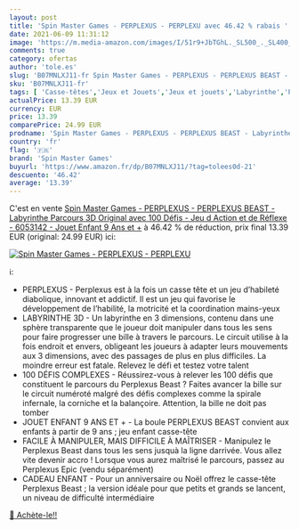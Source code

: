 ```yaml
---
layout: post
title: 'Spin Master Games - PERPLEXUS - PERPLEXU avec 46.42 % rabais '
date: 2021-06-09 11:31:12
image: 'https://m.media-amazon.com/images/I/51r9+JbTGhL._SL500_._SL400_.jpg'
comments: true
category: ofertas
author: 'tole.es'
slug: 'B07MNLXJ11-fr Spin Master Games - PERPLEXUS - PERPLEXUS BEAST -...'
sku: 'B07MNLXJ11-fr'
tags: [ 'Casse-têtes','Jeux et Jouets','Jeux et jouets','Labyrinthe','Puzzles','spin master games', ]
actualPrice: 13.39 EUR
currency: EUR
price: 13.39
comparePrice: 24.99 EUR
prodname: 'Spin Master Games - PERPLEXUS - PERPLEXUS BEAST - Labyrinthe Parcours 3D Original avec 100 Défis - Jeu d Action et de Réflexe - 6053142 - Jouet Enfant 9 Ans et +'
country: 'fr'
flag: '🇫🇷'
brand: 'Spin Master Games'
buyurl: 'https://www.amazon.fr/dp/B07MNLXJ11/?tag=tolees0d-21'
descuento: '46.42'
average: '13.39'
---
```


C'est en vente [Spin Master Games - PERPLEXUS - PERPLEXUS BEAST - Labyrinthe Parcours 3D Original avec 100 Défis - Jeu d Action et de Réflexe - 6053142 - Jouet Enfant 9 Ans et +](https://www.amazon.fr/dp/B07MNLXJ11/?tag=tolees0d-21)  à  46.42 % de réduction, prix final  13.39 EUR (original: 24.99 EUR) ici:

[![Spin Master Games - PERPLEXUS - PERPLEXU](https://m.media-amazon.com/images/I/51r9+JbTGhL._SL500_._SL400_.jpg)](https://www.amazon.fr/dp/B07MNLXJ11/?tag=tolees0d-21)

ℹ️:

- PERPLEXUS - Perplexus est à la fois un casse tête et un jeu d’habileté diabolique, innovant et addictif. Il est un jeu qui favorise le développement de l’habilité, la motricité et la coordination mains-yeux
- LABYRINTHE 3D - Un labyrinthe en 3 dimensions, contenu dans une sphère transparente que le joueur doit manipuler dans tous les sens pour faire progresser une bille à travers le parcours. Le circuit utilise à la fois endroit et envers, obligeant les joueurs à adapter leurs mouvements aux 3 dimensions, avec des passages de plus en plus difficiles. La moindre erreur est fatale. Relevez le défi et testez votre talent
- 100 DÉFIS COMPLEXES - Réussirez-vous à relever les 100 défis que constituent le parcours du Perplexus Beast ? Faites avancer la bille sur le circuit numéroté malgré des défis complexes comme la spirale infernale, la corniche et la balançoire. Attention, la bille ne doit pas tomber
- JOUET ENFANT 9 ANS ET + - La boule PERPLEXUS BEAST convient aux enfants à partir de 9 ans ; jeu enfant casse-tête
- FACILE À MANIPULER, MAIS DIFFICILE À MAÎTRISER - Manipulez le Perplexus Beast dans tous les sens jusquà la ligne darrivée. Vous allez vite devenir accro ! Lorsque vous aurez maîtrisé le parcours, passez au Perplexus Epic (vendu séparément)
- CADEAU ENFANT - Pour un anniversaire ou Noël offrez le casse-tête Perplexus Beast ; la version idéale pour que petits et grands se lancent, un niveau de difficulté intermédiaire

[🛒 Achète-le!!](https://www.amazon.fr/dp/B07MNLXJ11/?tag=tolees0d-21)
